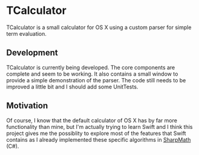 # TCalculator
TCalculator is a small calculator for OS X using a custom parser for simple term evaluation.

## Development
TCalculator is currently being developed. The core components are complete and seem to be working. It also contains a small window to provide a simple demonstration of the parser.
The code still needs to be improved a little bit and I should add some UnitTests.

## Motivation
Of course, I know that the default calculator of OS X has by far more functionality than mine, but I'm actually trying to learn Swift and I think this project gives me the possiblity to explore most of the features that Swift contains as I already implemented these specific algorithms in [SharpMath](https://github.com/ProgTrade/SharpMath) (C#).
